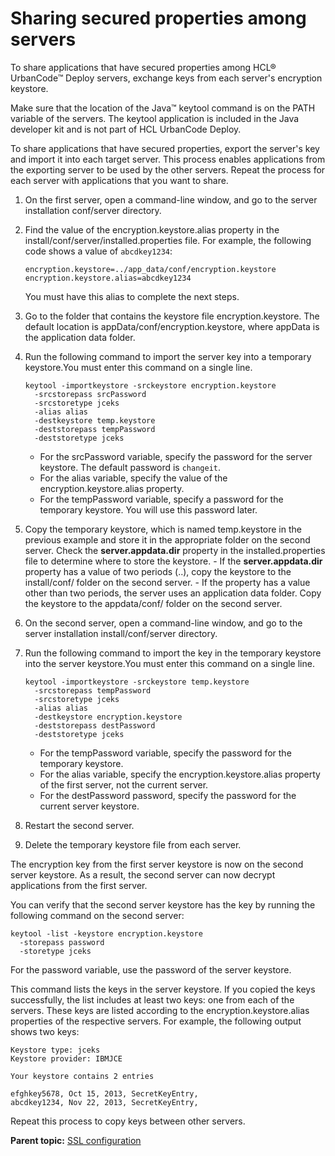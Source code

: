 # Sharing secured properties among servers

To share applications that have secured properties among HCL® UrbanCode™ Deploy servers, exchange keys from each server's encryption keystore.

Make sure that the location of the Java™ keytool command is on the PATH variable of the servers. The keytool application is included in the Java developer kit and is not part of HCL UrbanCode Deploy.

To share applications that have secured properties, export the server's key and import it into each target server. This process enables applications from the exporting server to be used by the other servers. Repeat the process for each server with applications that you want to share.

1.   On the first server, open a command-line window, and go to the server installation conf/server directory. 
2.  Find the value of the encryption.keystore.alias property in the install/conf/server/installed.properties file. For example, the following code shows a value of `abcdkey1234`:

    ```
    encryption.keystore=../app_data/conf/encryption.keystore
    encryption.keystore.alias=abcdkey1234
    ```

    You must have this alias to complete the next steps.

3.   Go to the folder that contains the keystore file encryption.keystore. The default location is appData/conf/encryption.keystore, where appData is the application data folder.
4.  Run the following command to import the server key into a temporary keystore.You must enter this command on a single line.

    ```
    keytool -importkeystore -srckeystore encryption.keystore 
      -srcstorepass srcPassword 
      -srcstoretype jceks 
      -alias alias 
      -destkeystore temp.keystore 
      -deststorepass tempPassword 
      -deststoretype jceks
    ```

    -   For the srcPassword variable, specify the password for the server keystore. The default password is `changeit`.
    -   For the alias variable, specify the value of the encryption.keystore.alias property.
    -   For the tempPassword variable, specify a password for the temporary keystore. You will use this password later.
5.   Copy the temporary keystore, which is named temp.keystore in the previous example and store it in the appropriate folder on the second server. Check the **server.appdata.dir** property in the installed.properties file to determine where to store the keystore.
    -   If the **server.appdata.dir** property has a value of two periods \(..\), copy the keystore to the install/conf/ folder on the second server.
    -   If the property has a value other than two periods, the server uses an application data folder. Copy the keystore to the appdata/conf/ folder on the second server.
6.   On the second server, open a command-line window, and go to the server installation install/conf/server directory. 
7.  Run the following command to import the key in the temporary keystore into the server keystore.You must enter this command on a single line.

    ```
    keytool -importkeystore -srckeystore temp.keystore 
      -srcstorepass tempPassword 
      -srcstoretype jceks 
      -alias alias 
      -destkeystore encryption.keystore 
      -deststorepass destPassword 
      -deststoretype jceks
    ```

    -   For the tempPassword variable, specify the password for the temporary keystore.
    -   For the alias variable, specify the encryption.keystore.alias property of the first server, not the current server.
    -   For the destPassword password, specify the password for the current server keystore.
8.   Restart the second server. 
9.  Delete the temporary keystore file from each server.

The encryption key from the first server keystore is now on the second server keystore. As a result, the second server can now decrypt applications from the first server.

You can verify that the second server keystore has the key by running the following command on the second server:

```
keytool -list -keystore encryption.keystore 
  -storepass password 
  -storetype jceks
```

For the password variable, use the password of the server keystore.

This command lists the keys in the server keystore. If you copied the keys successfully, the list includes at least two keys: one from each of the servers. These keys are listed according to the encryption.keystore.alias properties of the respective servers. For example, the following output shows two keys:

```
Keystore type: jceks
Keystore provider: IBMJCE

Your keystore contains 2 entries

efghkey5678, Oct 15, 2013, SecretKeyEntry,
abcdkey1234, Nov 22, 2013, SecretKeyEntry,
```

Repeat this process to copy keys between other servers.

**Parent topic:** [SSL configuration](../../com.ibm.udeploy.doc/topics/SSLinstall.md)

